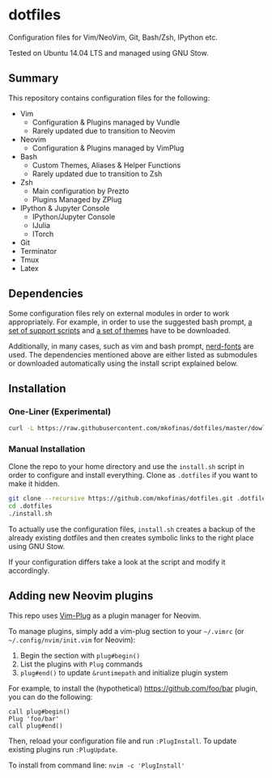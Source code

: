 # dotfiles
Configuration files for Vim/NeoVim, Git, Bash/Zsh, IPython etc.

Tested on Ubuntu 14.04 LTS and managed using GNU Stow.

## Summary
This repository contains configuration files for the following:
- Vim
  - Configuration & Plugins managed by Vundle
  - Rarely updated due to transition to Neovim
- Neovim
  - Configuration & Plugins managed by VimPlug
- Bash
  - Custom Themes, Aliases & Helper Functions
  - Rarely updated due to transition to Zsh
- Zsh
  - Main configuration by Prezto
  - Plugins Managed by ZPlug
- IPython & Jupyter Console
  - IPython/Jupyter Console
  - IJulia
  - ITorch
- Git
- Terminator
- Tmux
- Latex

## Dependencies
Some configuration files rely on external modules in order to work
appropriately. For example, in order to use the suggested bash prompt,
[a set of support scripts](https://github.com/mkofinas/prompt-support)
and [a set of themes](https://github.com/mkofinas/bash-themes) have to be
downloaded.

Additionally, in many cases, such as vim and bash prompt,
[nerd-fonts](https://github.com/ryanoasis/nerd-fonts) are used. The dependencies
mentioned above are either listed as submodules or downloaded automatically
using the install script explained below.

## Installation

### One-Liner (Experimental)
```sh
curl -L https://raw.githubusercontent.com/mkofinas/dotfiles/master/dowload_install.sh | bash
```

### Manual Installation
Clone the repo to your home directory and use the `install.sh` script in order to configure and install everything.
 Clone as `.dotfiles` if you want to make it hidden.

```sh
git clone --recursive https://github.com/mkofinas/dotfiles.git .dotfiles
cd .dotfiles
./install.sh
```

To actually use the configuration files, `install.sh` creates a backup of the
already existing dotfiles and then creates symbolic links to the right place
using GNU Stow.

If your configuration differs take a look at the script and modify it accordingly.

## Adding new Neovim plugins
This repo uses [Vim-Plug](https://github.com/junegunn/vim-plug) as a plugin manager for Neovim.

To manage plugins, simply add a vim-plug section to your `~/.vimrc` (or `~/.config/nvim/init.vim` for Neovim):

1. Begin the section with `plug#begin()`
1. List the plugins with `Plug` commands
1. `plug#end()` to update `&runtimepath` and initialize plugin system

For example, to install the (hypothetical) https://github.com/foo/bar plugin,
you can do the following:

```vim
call plug#begin()
Plug 'foo/bar'
call plug#end()
```

Then, reload your configuration file and run `:PlugInstall`. To update existing plugins run `:PlugUpdate`.

To install from command line: `nvim -c 'PlugInstall'`
